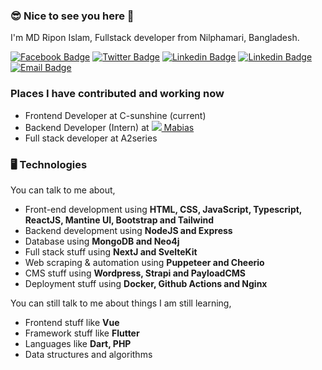 
### 😎 Nice to see you here 👋

I'm MD Ripon Islam, Fullstack developer from Nilphamari, Bangladesh. 

[![Facebook Badge](https://img.shields.io/badge/-ripon876-1877F2?style=flat-square&labelColor=1877F2&logo=facebook&logoColor=white&link=https://facebook.com/ripon876)](https://facebook.com/ripon876) [![Twitter Badge](https://img.shields.io/badge/-@mdripon_dev-1ca0f1?style=flat-square&labelColor=1ca0f1&logo=twitter&logoColor=white&link=https://twitter.com/mdripon_dev)](https://twitter.com/mdripon_dev) [![Linkedin Badge](https://img.shields.io/badge/-ripon876-blue?style=flat-square&logo=Linkedin&logoColor=white&link=https://www.linkedin.com/in/ripon876/)](https://www.linkedin.com/in/ripon876/) [![Linkedin Badge](https://img.shields.io/badge/-ripon876-blue?style=flat-square&logo=Hackerrank&logoColor=white&link=https://www.hackerrank.com/profile/ripon876)](https://www.hackerrank.com/profile/ripon876) [![Email Badge](https://img.shields.io/badge/-Email-c14438?style=flat-square&logo=Gmail&logoColor=white&link=mailto:mdriponislam.dev@gmail.com)](mailto:mdriponislam.dev@gmail.com)

### Places I have contributed and working now
- Frontend Developer at C-sunshine (current)
- Backend Developer (Intern) at [![](https://avatars.githubusercontent.com/u/114754589?s=16&v=4) Mabias](http://www.mabias.one/) 
- Full stack developer at  A2series

### 🖥 Technologies

You can talk to me about,
- Front-end development using **HTML, CSS, JavaScript, Typescript, ReactJS, Mantine UI, Bootstrap and Tailwind**
- Backend development using **NodeJS and Express**
- Database  using **MongoDB and Neo4j**
- Full stack stuff using **NextJ and SvelteKit**
- Web scraping & automation using **Puppeteer and Cheerio**
- CMS stuff using **Wordpress, Strapi and PayloadCMS**
- Deployment stuff using **Docker, Github Actions and Nginx**

You can still talk to me about things I am still learning,
- Frontend stuff like **Vue**
- Framework stuff like **Flutter**
- Languages like **Dart, PHP**
- Data structures and algorithms
